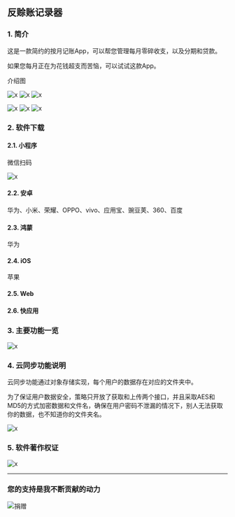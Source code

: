## 反赊账记录器

### 1. 简介

这是一款简约的按月记账App，可以帮您管理每月零碎收支，以及分期和贷款。

如果您每月正在为花钱超支而苦恼，可以试试这款App。

介绍图

![x](img/1.jpg) ![x](img/2.jpg) ![x](img/3.jpg)

![x](img/4.jpg) ![x](img/4_1.jpg) ![x](img/5.jpg) 

### 2. 软件下载

#### 2.1. 小程序

微信扫码

![x](img/gh_f992a988f026_344.jpg)

#### 2.2. 安卓

华为、小米、荣耀、OPPO、vivo、应用宝、豌豆荚、360、百度

#### 2.3. 鸿蒙

华为

#### 2.4. iOS

苹果

#### 2.5. Web

#### 2.6. 快应用

### 3. 主要功能一览

![x](img/kjt.png)

### 4. 云同步功能说明

云同步功能通过对象存储实现，每个用户的数据存在对应的文件夹中。

为了保证用户数据安全，策略只开放了获取和上传两个接口，并且采取AES和MD5的方式加密数据和文件名，确保在用户密码不泄漏的情况下，别人无法获取你的数据，也不知道你的文件夹名。

![x](img/6.jpg) 

### 5. 软件著作权证

![x](img/rz1.jpg)

---

### 您的支持是我不断贡献的动力

![捐赠](https://kukela-images.oss-cn-shanghai.aliyuncs.com/globle/shoukuan.png)